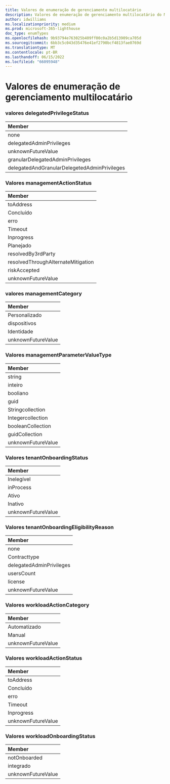 ```yaml
---
title: Valores de enumeração de gerenciamento multilocatário
description: Valores de enumeração de gerenciamento multilocatário do Microsoft Graph
author: idwilliams
ms.localizationpriority: medium
ms.prod: microsoft-365-lighthouse
doc_type: enumTypes
ms.openlocfilehash: 9b93794e763025b409ff00c0a2b5d13909ca705d
ms.sourcegitcommit: 6bb3c5c043d35476e41ef2790bcf4813fae0769d
ms.translationtype: MT
ms.contentlocale: pt-BR
ms.lasthandoff: 06/15/2022
ms.locfileid: "66095948"
---
```

# <a name="multi-tenant-management-enumeration-values"></a>Valores de enumeração de gerenciamento multilocatário

### <a name="delegatedprivilegestatus-values"></a>valores delegatedPrivilegeStatus

|Member|
|:---|
|none|
|delegatedAdminPrivileges|
|unknownFutureValue|
|granularDelegatedAdminPrivileges|
|delegatedAndGranularDelegetedAdminPrivileges|

### <a name="managementactionstatus-values"></a>Valores managementActionStatus

|Member|
|:---|
|toAddress|
|Concluído|
|erro|
|Timeout|
|Inprogress|
|Planejado|
|resolvedBy3rdParty|
|resolvedThroughAlternateMitigation|
|riskAccepted|
|unknownFutureValue|

### <a name="managementcategory-values"></a>valores managementCategory

|Member|
|:---|
|Personalizado|
|dispositivos|
|Identidade|
|unknownFutureValue|

### <a name="managementparametervaluetype-values"></a>Valores managementParameterValueType

|Member|
|:---|
|string|
|inteiro|
|booliano|
|guid|
|Stringcollection|
|Integercollection|
|booleanCollection|
|guidCollection|
|unknownFutureValue|

### <a name="tenantonboardingstatus-values"></a>Valores tenantOnboardingStatus

|Member|
|:---|
|Inelegível|
|inProcess|
|Ativo|
|Inativo|
|unknownFutureValue|

### <a name="tenantonboardingeligibilityreason-values"></a>Valores tenantOnboardingEligibilityReason

|Member|
|:---|
|none|
|Contracttype|
|delegatedAdminPrivileges|
|usersCount|
|license|
|unknownFutureValue|

### <a name="workloadactioncategory-values"></a>Valores workloadActionCategory

|Member|
|:---|
|Automatizado|
|Manual|
|unknownFutureValue|

### <a name="workloadactionstatus-values"></a>Valores workloadActionStatus

|Member|
|:---|
|toAddress|
|Concluído|
|erro|
|Timeout|
|Inprogress|
|unknownFutureValue|

### <a name="workloadonboardingstatus-values"></a>Valores workloadOnboardingStatus

|Member|
|:---|
|notOnboarded|
|integrado|
|unknownFutureValue|
